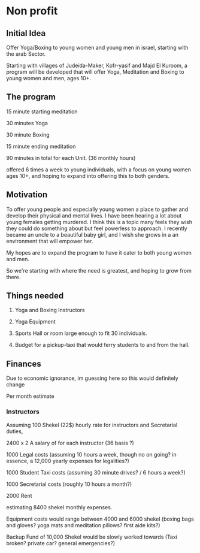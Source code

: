 # Non profit


## Initial Idea

Offer Yoga/Boxing to young women and young men in israel, starting with the arab Sector. 


Starting with villages of Judeida-Maker, Kofr-yasif and Majd El Kuroom, a program will be developed that will offer Yoga, Meditation and Boxing to young women and men, ages 10+. 

## The program

15 minute starting meditation

30 minutes Yoga

30 minute Boxing

15 minute ending meditation

90 minutes in total for each Unit. (36 monthly hours)

offered 6 times a week to young individuals, with a focus on young women ages 10+, and hoping to expand into offering this to both genders.


## Motivation

To offer young people and especially young women a place to gather and develop their physical and mental lives. I have been hearing a lot about young females getting murdered. I think this is a topic many feels they wish they could do something about but feel powerless to approach. I recently became an uncle to a beautiful baby girl, and I wish she grows in a an environment that will empower her.

My hopes are to expand the program to have it cater to both young women and men.

So we're starting with where the need is greatest, and hoping to grow from there.

## Things needed

1. Yoga and Boxing Instructors

2. Yoga Equipment

3. Sports Hall or room large enough to fit 30 individuals.

4. Budget for a pickup-taxi that would ferry students to and from the hall.

## Finances

Due to economic ignorance, im guessing here so this would definitely change

Per month estimate


### Instructors

Assuming 100 Shekel (22$) hourly rate for instructors and Secretarial duties,

2400 x 2  A salary of for each instructor (36 basis ?)

1000 Legal costs (assuming 10 hours a week, though no on going? in essence, a 12,000 yearly expenses for legalities?)

1000 Student Taxi costs (assuming 30 minute drives? / 6 hours a week?)

1000 Secretarial costs (roughly 10 hours a month?) 

2000 Rent


estimating 8400 shekel monthly expenses.

Equipment costs would range between 4000 and 6000 shekel (boxing bags and gloves? yoga mats and meditation pillows? first aide kits?)

Backup Fund of 10,000 Shekel would be slowly worked towards (Taxi broken? private car? general emergencies?)
